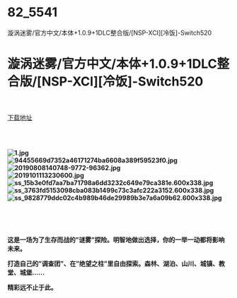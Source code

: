 # 82_5541
漩涡迷雾/官方中文/本体+1.0.9+1DLC整合版/[NSP-XCI][冷饭]-Switch520
# 漩涡迷雾/官方中文/本体+1.0.9+1DLC整合版/[NSP-XCI][冷饭]-Switch520
 <br/></br>
[下载地址](https://www.switch520.cc/article/5541 "下载地址")
<br/></br>

<p>&nbsp;</p>
<p><strong><img title="1.jpg" src="https://www.switch520.cc/muke_img/2021_12_07_cf6f7c8811222.jpg" alt="1.jpg"></strong><br>
<strong><img title="94455669d7352a46171274ba6608a389f59523f0.jpg" src="https://www.switch520.cc/muke_img/2021_12_07_76ae48c63b07b.jpg" alt="94455669d7352a46171274ba6608a389f59523f0.jpg"></strong><br>
<strong><img title="20190808140748-9772-96362.jpg" src="https://www.switch520.cc/muke_img/2021_12_07_a7ed86e2391fb.jpg" alt="20190808140748-9772-96362.jpg"></strong><br>
<strong><img title="2019101113230600.jpg" src="https://www.switch520.cc/muke_img/2021_12_07_13b2b8071bd85.jpg" alt="2019101113230600.jpg"></strong><br>
<strong><img title="ss_15b3e0fd7aa7ba71798a6dd3232c649e79ca381e.600x338.jpg" src="https://www.switch520.cc/muke_img/2021_12_07_b16b5b161f305.jpg" alt="ss_15b3e0fd7aa7ba71798a6dd3232c649e79ca381e.600x338.jpg"></strong><br>
<strong><img title="ss_3763fd5153098cba083b1499c73c3afc222a3152.600x338.jpg" src="https://www.switch520.cc/muke_img/2021_12_07_6aa380108abc7.jpg" alt="ss_3763fd5153098cba083b1499c73c3afc222a3152.600x338.jpg"></strong><br>
<strong><img title="ss_9828779ddc02c4b989b46de29989b3e7a6a09b62.600x338.jpg" src="https://www.switch520.cc/muke_img/2021_12_07_78345edaa6015.jpg" alt="ss_9828779ddc02c4b989b46de29989b3e7a6a09b62.600x338.jpg"></strong></p>
<p>&nbsp;</p>
<p>&nbsp;</p>
<p><strong>这是一场为了生存而战的”谜雾”探险。明智地做出选择，你的一举一动都将影响未来。</strong></p>
<p><strong>打造自己的”调查团”、在”绝望之柱”里自由探索。森林、湖泊、山川、城镇、教堂、城堡……</strong></p>
<p><strong>精彩远不止于此。</strong></p>
<p>&nbsp;</p>



